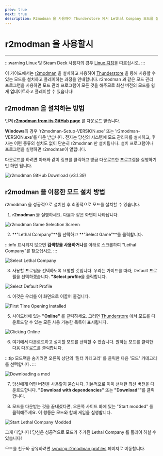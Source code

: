 ```yaml
---
prev: true
next: true
description: R2modman 을 사용하여 Thunderstore 에서 Lethal Company 모드를 설치하는 방법
---
```


# r2modman 을 사용할시

***

:::warning
Linux 및 Steam Deck 사용자의 경우 [Linux 지침](installing-r2modman-linux)을 따르십시오.
:::

이 가이드에서는 [r2modman](https://github.com/ebkr/r2modmanPlus/releases/latest/) 을 설치하고 사용하여 [Thunderstore](https://thunderstore.io/c/lethal-company/) 을 통해 사용할 수 있는 모드를 설치하고 플레이하는 과정을 안내합니다. r2modman 과 같은 모드 관리 프로그램을 사용하면 모드 관리 프로그램이 모든 것을 해주므로 최신 버전의 모드를 쉽게 업데이트하고 플레이할 수 있습니다!

## r2modman 을 설치하는 방법

<!-- f21c391c-0bc5-431d-a233-95323b95e01b -->

먼저 [**r2modman from its GitHub page**](https://github.com/ebkr/r2modmanPlus/releases/latest/) 를 다운로드 받습니다.

**Windows**의 경우 'r2modman-Setup-VERSION.exe' 또는 'r2modman-VERSION.exe'를 다운 받습니다. 전자는 당신의 시스템에 모드 관리자를 설치하고, 후자는 어떤 종류의 설치도 없이 단순히 r2modman 만 설치됩니다. 설치 프로그램이나 프로그램을 실행하면 r2modman이 열립니다.

다운로드를 하려면 아래와 같이 링크를 클릭하고 방금 다운로드한 프로그램을 실행하기만 하면 됩니다.

![r2modman GitHub Download (v3.1.39)](/images/r2modman-install/r2modmandownload.png)

## r2modman 을 이용한 모드 설치 방법

r2modman 을 성공적으로 설치한 후 최종적으로 모드를 설치할 수 있습니다.

1. **r2modman** 을 실행하세요. 다음과 같은 화면이 나타납니다.

![r2modman Game Selection Screen](/images/r2modman-install/gameselection.png)

2. \*\*"Lethal Company"\*\*를 선택하고 \*\*"Select Game"\*\*를 클릭합니다.

:::info
표시되지 않으면 **검색창을 사용하거나**를 아래로 스크롤하여 "Lethal Company"를 찾으십시오.
:::

![Select Lethal Company](/images/r2modman-install/selectlc.png)

3. 사용할 프로필을 선택하도록 요청할 것입니다. 우리는 가이드를 따라, Default 프로필을 선택하겠습니다. **"Select profile**을 클릭합니다.

![Select Default Profile](/images/r2modman-install/profileselect.png)

4. 이것은 우리를 이 화면으로 이끌어 줄겁니다.

![First Time Opening Installed](/images/r2modman-install/firsttimeinstall.png)

5. 사이드바에 있는 **"Online"**  를 클릭하세요. 그러면 [Thunderstore](https://thunderstore.io/c/lethal-company/) 에서 모드를 다운로드할 수 있는 모든 사용 가능한 목록이 표시됩니다.

![Clicking Online](/images/r2modman-install/selectonline.png)

6. 여기에서 다운로드하고 설치할 모드를 선택할 수 있습니다. 원하는 모드를 클릭한 다음 다운로드를 클릭합니다.

:::tip
모드팩을 숨기려면 오른쪽 상단의 '필터 카테고리' 를 클릭한 다음 '모드' 카테고리를 선택합니다.
:::

![Downloading a mod](/images/r2modman-install/download.png)

7. 당신에게 어떤 버전을 사용할지 묻습니다. 기본적으로 이미 선택한 최신 버전을 다운로드합니다. **"Download with dependencies"** 또는 **"Download"**"를 클릭합니다.

8. 모드를 다운받는 것을 끝내셨다면, 오른쪽 사이드 바에 있는 "Start modded" 를 클릭해주세요. 이 행동은 모드와 함께 게임을 실행합니다.

![Start Lethal Company Modded](/images/r2modman-install/startmodded.png)

그게 다입니다! 당신은 성공적으로 모드가 추가된 Lethal Company 를 플레이 하실 수 있습니다!

모드를 친구와 공유하려면 [syncing r2modman profiles](syncing-mods) 페이지로 이동합니다.
